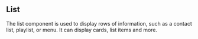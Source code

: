 ## List

The list component is used to display rows of information, such as a contact list, playlist, or menu. It can display cards, list items and more.
